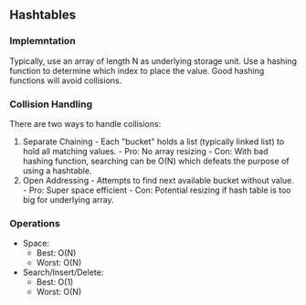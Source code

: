 ## Hashtables

### Implemntation
Typically, use an array of length N as underlying storage unit. Use a hashing function to determine which index to place the value. Good hashing functions will avoid collisions.

### Collision Handling
There are two ways to handle collisions:

  1. Separate Chaining
    - Each "bucket" holds a list (typically linked list) to hold all matching values.
    - Pro: No array resizing
    - Con: With bad hashing function, searching can be O(N) which defeats the purpose of using a hashtable.
  2. Open Addressing
    - Attempts to find next available bucket without value.
    - Pro: Super space efficient
    - Con: Potential resizing if hash table is too big for underlying array.

### Operations
  - Space:
    - Best: O(N)
    - Worst: O(N)
  - Search/Insert/Delete:
    - Best: O(1)
    - Worst: O(N)